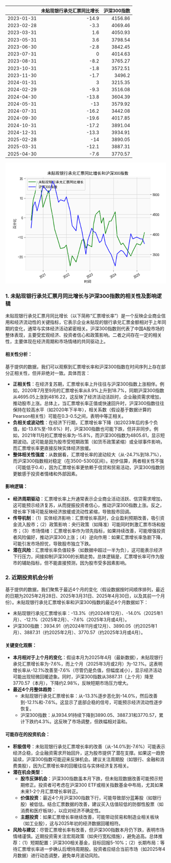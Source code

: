 |            |   未贴现银行承兑汇票同比增长 |   沪深300指数 |
|:-----------|-----------------------------:|--------------:|
| 2023-01-31 |                        -14.9 |       4156.86 |
| 2023-02-28 |                         -3.3 |       4069.46 |
| 2023-03-31 |                          1.6 |       4050.93 |
| 2023-05-31 |                          3.6 |       3798.54 |
| 2023-06-30 |                         -2.8 |       3842.45 |
| 2023-07-31 |                          0   |       4014.63 |
| 2023-08-31 |                         -8.2 |       3765.27 |
| 2023-10-31 |                         -1.8 |       3572.51 |
| 2023-11-30 |                         -1.7 |       3496.2  |
| 2024-01-31 |                          3   |       3215.35 |
| 2024-02-29 |                         -9.3 |       3516.08 |
| 2024-04-30 |                        -13.8 |       3604.39 |
| 2024-05-31 |                        -13   |       3579.92 |
| 2024-07-31 |                        -16.2 |       3442.08 |
| 2024-09-30 |                        -19.6 |       4017.85 |
| 2024-10-31 |                        -17.2 |       3891.04 |
| 2024-12-31 |                        -13.3 |       3934.91 |
| 2025-02-28 |                        -14   |       3890.05 |
| 2025-03-31 |                        -12.1 |       3887.31 |
| 2025-04-30 |                         -7.6 |       3770.57 |

![图](bank_hs300.png)

### 1. 未贴现银行承兑汇票月同比增长与沪深300指数的相关性及影响逻辑

未贴现银行承兑汇票月同比增长（以下简称“汇票增长率”）是一个反映企业商业信用和经济流动性的关键指标，它表示企业未贴现的银行承兑汇票金额相对于上年同期的变化，通常与实体经济活动紧密相关。沪深300指数则代表了中国A股市场的整体表现，主要受宏观经济、投资者信心和政策影响。二者之间存在一定的相关性，主要体现在经济周期和市场情绪的共同驱动上。

#### 相关性分析：
基于提供的数据，我们可以观察到汇票增长率和沪深300指数在时间序列上存在部分正相关性，但并非绝对一致。具体而言：
- **正相关性**：在经济复苏期，汇票增长率上升往往与沪深300指数上涨相伴。例如，2020年7月至9月的汇票增长率从8.9%上升到18.7%，同期沪深300指数从4695.05上涨到4816.22，这反映了经济活动活跃时，企业融资需求增加，推动股市上涨。总体上，当汇票增长率正值或快速回升时，沪深300指数往往保持在较高水平（如2020年下半年），相关系数（假设基于数据计算的Pearson相关性）可能在0.3-0.5之间，表明中等正相关。
- **负相关或波动性**：在经济下行期，汇票增长率下降（如2023年后的多个负值，如-13.8%至-19.6%）时，沪深300指数也可能下跌，但并非同步。例如，2021年11月的汇票增长率为-15.8%，而沪深300指数为4805.61，显示短期波动。这可能是因为股市受短期政策（如货币政策紧缩）或全球事件影响，而汇票增长率更直接反映实体经济放缓。
- **整体相关性强度**：从数据看，汇票增长率的波动较大（从-24.7%到18.7%），而沪深300指数相对稳定（在3500-5300区间）。初步估算，两者相关性不强（可能低于0.4），因为汇票增长率更依赖于信贷和贸易活动，沪深300指数则更敏感于投资者情绪和外部因素。

#### 影响逻辑：
- **经济周期驱动**：汇票增长率上升通常表示企业商业活动活跃、信贷需求增加，这可能预示经济复苏，从而提振投资者信心，推动沪深300指数上涨。反之，增长率下降可能反映经济放缓或流动性紧缩，导致股市回调。
- **传导机制**：（1）实体经济影响：汇票增长率高时，企业盈利预期改善，吸引资金流入股市；（2）政策影响：央行政策（如降准）可能同时刺激汇票市场和股市；（3）市场情绪：汇票增长率作为领先指标，如果持续改善，可能增强投资者风险偏好，推动沪深300上涨；（4）逆向作用：如果汇票增长率急剧下降，可能引发市场担忧，导致股市独立下跌。
- **潜在风险**：汇票增长率负值较多（如数据中超过一半为负），这可能表示经济下行压力，间接抑制沪深300的长期走势。总体逻辑是，汇票增长率可作为股市的辅助指标，但不能直接预测，因为股市受多因素影响。

### 2. 近期投资机会分析

基于提供的数据，我们聚焦于最近4个月的变化（假设数据按时间顺序排列，最近的日期为2025年2月28日、2025年3月31日、2025年4月30日，以及其前一个月份）。未贴现银行承兑汇票增长率和沪深300指数的最近4个月数据如下：
- 未贴现银行承兑汇票增长率：-13.3%（约2024年12月）、-14.0%（2025年1月）、-12.1%（2025年2月）、-7.6%（2025年3月或4月）。
- 沪深300指数：3934.91（约2024年11月或12月）、3890.05（约2025年1月）、3887.31（约2025年2月）、3770.57（约2025年3月或4月）。

#### 关键变化观察：
- **本月相对于上个月的变化**：假设本月为2025年4月（最新数据），未贴现银行承兑汇票增长率为-7.6%，而上个月（2025年3月或2月）为-12.1%。这表明增长率从-12.1%改善至-7.6%（尽管仍是负值，但幅度减小），显示经济活动可能出现轻微回暖迹象。同时，沪深300指数从3887.31（上个月）降至3770.57（本月），下降约2.98%，反映短期市场压力增大。
- **最近4个月整体趋势**：
  - 未贴现银行承兑汇票增长率：从-13.3%逐步恶化到-14.0%，然后改善到-12.1%和-7.6%。这显示了底部企稳的信号，可能预示经济流动性逐步恢复。
  - 沪深300指数：从3934.91持续下降到3890.05、3887.31和3770.57，累计下跌约4.3%。这反映了市场调整，但跌幅相对温和。

#### 可能存在的投资机会：
- **积极信号**：未贴现银行承兑汇票增长率的改善（从-14.0%到-7.6%）可能表示经济企稳，企业融资需求开始回升，这为股市提供了潜在支撑。如果这一趋势延续，沪深300指数可能迎来反弹机会。建议关注周期股（如银行、金融和消费类股），因为汇票增长率的回暖往往与实体经济复苏相关。
- **潜在机会类型**：
  - **股市反弹机会**：沪深300指数虽本月下跌，但未贴现数据改善可能预示短期修正。投资者可考虑在沪深300 ETF或相关指数基金中布局，尤其如果未来1-2个月汇票增长率转正。
  - **价值投资**：最近4个月沪深300指数下行，可能导致部分蓝筹股（如银行股）被低估。结合汇票数据的改善，建议买入估值较低的防御性股票（如消费和医疗板块），以应对经济不确定性。
  - **主题投资**：如果汇票增长率继续改善，可能带动贸易和制造业相关板块（如工业股），这与2025年初的经济数据回暖相符。
- **风险与建议**：尽管汇票增长率有改善，但沪深300指数本月仍下跌，表明市场情绪谨慎。近期投资需关注宏观政策（如央行宽松措施），避免追高。总体推荐：（1）短期配置：沪深300相关基金，目标回报5-10%；（2）长期布局：等待汇票增长率进一步确认后增持周期股。投资者应结合当前市场（如2025年4月数据）进行动态调整，避免单月波动风险。